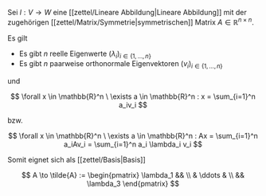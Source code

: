 Sei $l : V \to W$ eine [[zettel/Lineare Abbildung|Lineare Abbildung]] mit der zugehörigen [[zettel/Matrix/Symmetrie|symmetrischen]] Matrix $A \in \mathbb{R}^{n \times n}$.

Es gilt
- Es gibt $n$ reelle Eigenwerte $(\lambda_i)_{i \in \{ 1, \dots, n \}}$
- Es gibt $n$ paarweise orthonormale Eigenvektoren $(v_i)_{i \in \{ 1, \dots, n \}}$

und

$$
	\forall x \in \mathbb{R}^n \ \exists a \in \mathbb{R}^n : x = \sum_{i=1}^n a_iv_i
$$

bzw.

$$
	\forall x \in \mathbb{R}^n \ \exists a \in \mathbb{R}^n : Ax = \sum_{i=1}^n a_iAv_i = \sum_{i=1}^n a_i \lambda_i v_i
$$

Somit eignet sich als [[zettel/Basis|Basis]]

$$
	A \to \tilde{A} := \begin{pmatrix}
		\lambda_1 && \\
		& \ddots & \\
		&& \lambda_3
	\end{pmatrix}
$$